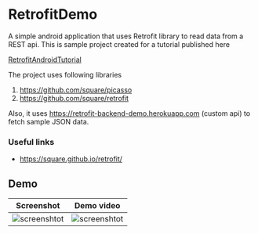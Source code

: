 # RetrofitDemo
A simple android application that uses Retrofit library to read data from a REST api.
This is sample project created for a tutorial published here

[RetrofitAndroidTutorial](https://codemaker2015.medium.com/rest-api-integration-in-android-studio-using-retrofit-2-7ee66b54cd04)

The project uses following libraries

1. https://github.com/square/picasso 
2. https://github.com/square/retrofit


Also, it uses https://retrofit-backend-demo.herokuapp.com (custom api) to fetch sample JSON data.

### Useful links
* https://square.github.io/retrofit/

## Demo

| Screenshot | Demo video |
|:---:|:---:|
| ![screenshtot](https://github.com/codemaker2015/retrofit-android-nodejs-demo/blob/master/demo/demo.jpg) | ![screenshtot](https://github.com/codemaker2015/retrofit-android-nodejs-demo/blob/master/demo/demo.gif) |